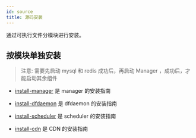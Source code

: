 ```yaml
---
id: source
title: 源码安装
---
```


通过可执行文件分模块进行安装。

## 按模块单独安装

> 注意: 需要先启动 mysql 和 redis 成功后，再启动 Manager ，成功后，才能启动其余组件

- [install-manager](./source/manager.md) 是 manager 的安装指南

- [install-dfdaemon](./source/dfdaemon.md) 是 dfdaemon 的安装指南

- [install-scheduler](./source/scheduler.md) 是 scheduler 的安装指南

- [install-cdn](./source/cdn.md) 是 CDN 的安装指南
